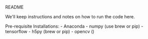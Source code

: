 README

We'll keep instructions and notes on how to run the code here.

Pre-requisite Installations:
	- Anaconda
 	- numpy (use brew or pip)
 	- tensorflow <conda install tensorflow>
 	- h5py (brew or pip)
 	- opencv (<pip install opencv-python>)